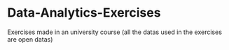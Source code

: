 # Data-Analytics-Exercises

Exercises made in an university course (all the datas used in the exercises are open datas)
